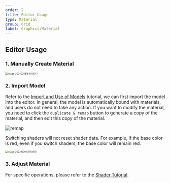 ```yaml
---
order: 2
title: Editor Usage
type: Material
group: Grid
label: Graphics/Material
---
```


## Editor Usage

### 1. Manually Create Material

<img src="https://gw.alipayobjects.com/zos/OasisHub/b01b0ee2-317e-4acb-8c2f-e07736179d67/image-20240206163405147.png" alt="image-20240206163405147" style="zoom:50%;" />

### 2. Import Model

Refer to the [Import and Use of Models](/en/docs/graphics-model-use) tutorial, we can first import the model into the editor. In general, the model is automatically bound with materials, and users do not need to take any action. If you want to modify the material, you need to click the `duplicate & remap` button to generate a copy of the material, and then edit this copy of the material.

<img src="https://gw.alipayobjects.com/zos/OasisHub/1f5caa3a-bc01-419f-83c0-dd0ef12692bf/remap.gif" alt="remap" style="zoom:100%;" />

Switching shaders will not reset shader data. For example, if the base color is red, even if you switch shaders, the base color will remain red.

<img src="https://gw.alipayobjects.com/zos/OasisHub/b3724c3e-e8d9-43af-91c8-c6a80cd027f9/image-20231009112713870.png" alt="image-20231009112713870" style="zoom:50%;" />

### 3. Adjust Material

For specific operations, please refer to the [Shader Tutorial](/en/docs/graphics-shader).
